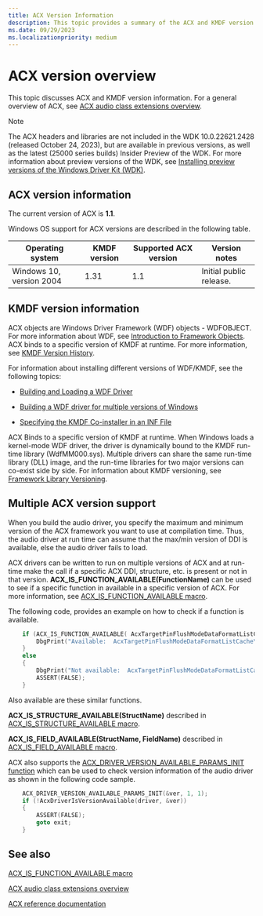 ```yaml
---
title: ACX Version Information
description: This topic provides a summary of the ACX and KMDF version information 
ms.date: 09/29/2023
ms.localizationpriority: medium
---
```


# ACX version overview

This topic discusses ACX and KMDF version information. For a general overview of ACX, see [ACX audio class extensions overview](acx-audio-class-extensions-overview.md).

>[!NOTE]
> The ACX headers and libraries are not included in the  WDK 10.0.22621.2428 (released October 24, 2023), but are available in previous versions, as well as the latest (25000 series builds) Insider Preview of the WDK. For more information about preview versions of the WDK, see [Installing preview versions of the Windows Driver Kit (WDK)](../installing-preview-versions-wdk.md).

## ACX version information

The current version of ACX is **1.1**.

Windows OS support for ACX versions are described in the following table.

| Operating system         | KMDF version | Supported ACX version | Version notes           |
|--------------------------|--------------|-----------------------|-------------------------|
| Windows 10, version 2004 | 1.31         | 1.1                   | Initial public release. |

## KMDF version information

ACX objects are Windows Driver Framework (WDF) objects - WDFOBJECT. For more information about WDF, see [Introduction to Framework Objects](../wdf/introduction-to-framework-objects.md). ACX binds to a specific version of KMDF at runtime. For more information, see [KMDF Version History](../wdf/kmdf-version-history.md).

For information about installing different versions of WDF/KMDF, see the following topics:

- [Building and Loading a WDF Driver](../wdf/building-and-loading-a-kmdf-driver.md#which-framework-version-should-i-use)

- [Building a WDF driver for multiple versions of Windows](../wdf/building-a-wdf-driver-for-multiple-versions-of-windows.md)

- [Specifying the KMDF Co-installer in an INF File](../wdf/installing-the-framework-s-co-installer.md)

ACX Binds to a specific version of KMDF at runtime. When Windows loads a kernel-mode WDF driver, the driver is dynamically bound to the KMDF run-time library (WdfMM000.sys). Multiple drivers can share the same run-time library (DLL) image, and the run-time libraries for two major versions can co-exist side by side. For information about KMDF versioning, see [Framework Library Versioning](../wdf/framework-library-versioning.md).

## Multiple ACX version support

When you build the audio driver, you specify the maximum and minimum version of the ACX framework you want to use at compilation time. Thus, the audio driver at run time can assume that the max/min version of DDI is available, else the audio driver fails to load.

ACX drivers can be written to run on multiple versions of ACX and at run-time make the call if a specific ACX DDI, structure, etc. is present or not in that version.  **ACX_IS_FUNCTION_AVAILABLE(FunctionName)** can be used to see if a specific function in available in a specific version of ACX. For more information, see [ACX_IS_FUNCTION_AVAILABLE macro](/windows-hardware/drivers/ddi/acxfuncenum/nf-acxfuncenum-acx_is_function_available).

The following code, provides an example on how to check if a function is available.

```cpp
    if (ACX_IS_FUNCTION_AVAILABLE( AcxTargetPinFlushModeDataFormatListCache)) {
        DbgPrint("Available:  AcxTargetPinFlushModeDataFormatListCache\n");
    }
    else
    {
        DbgPrint("Not available:  AcxTargetPinFlushModeDataFormatListCache\n");
        ASSERT(FALSE);
    }
```

Also available are these similar functions.

**ACX_IS_STRUCTURE_AVAILABLE(StructName)** described in [ACX_IS_STRUCTURE_AVAILABLE macro](/windows-hardware/drivers/ddi/acxfuncenum/nf-acxfuncenum-acx_is_structure_available).

**ACX_IS_FIELD_AVAILABLE(StructName, FieldName)** described in [ACX_IS_FIELD_AVAILABLE macro](/windows-hardware/drivers/ddi/acxfuncenum/nf-acxfuncenum-acx_is_field_available).

ACX also supports the [ACX_DRIVER_VERSION_AVAILABLE_PARAMS_INIT function](/windows-hardware/drivers/ddi/acxdriver/nf-acxdriver-acx_driver_version_available_params_init) which can be used to check version information of the audio driver as shown in the following code sample.

```cpp
    ACX_DRIVER_VERSION_AVAILABLE_PARAMS_INIT(&ver, 1, 1);
    if (!AcxDriverIsVersionAvailable(driver, &ver))
    {
        ASSERT(FALSE);
        goto exit;
    } 
```

## See also

[ACX_IS_FUNCTION_AVAILABLE macro](/windows-hardware/drivers/ddi/acxfuncenum/nf-acxfuncenum-acx_is_function_available)

[ACX audio class extensions overview](acx-audio-class-extensions-overview.md)

[ACX reference documentation](acx-reference.md)
